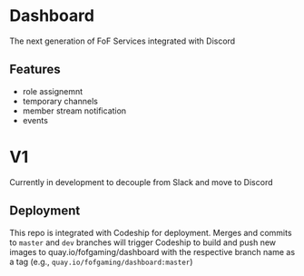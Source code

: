 # Dashboard
The next generation of FoF Services integrated with Discord

## Features
* role assignemnt
* temporary channels
* member stream notification
* events 

# V1
 Currently in development to decouple from Slack and move to Discord
 
 ## Deployment

 This repo is integrated with Codeship for deployment. Merges and commits to  `master` and `dev` branches will trigger Codeship to build and push new images to quay.io/fofgaming/dashboard with the respective branch name as a tag (e.g., `quay.io/fofgaming/dashboard:master`)